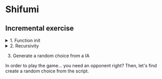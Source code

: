 # Shifumi

## Incremental exercise

<details>
    <summary>1. Function init</summary>
    <p>
    Create a simple Javascript function `shifumi` asking to choose between rock, paper & scissors. If the user did not pick any of the choices, reject it. If the input is correct, print a success message.
    </p>
    <img src="./screens/screen-1.png" />
    <img src="./screens/screen-2.png" />
    <img src="./screens/screen-3.png" />
</details>

<details>
    <summary>2. Recursivity</summary>
    <p>
    Let's consider the error (= the user did not choose one of the right choices) as a user mistake. Let's re-ask the user to choose one of the choices after displaying the error message.
    Bonus: use an early return to manage the errors.
    </p>
</details>

3. Generate a random choice from a IA

In order to play the game... you need an opponent right? Then, let's find create a random choice from the script.